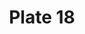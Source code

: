 ---
flag: 
order: '18'
pid: '18'
an: '6'
title: Plate 18
rev_year: 
_date: '1797'
caption: Bonnet négligeé à Tuyaux. Redingotte en soie bordée d'une très-large Bande
  de velours.
translation: Informal bonnet adorned with piping. Redingotte (oversized coat) in silk
  with a very broad velvet trim.
student: Meghan Collins
keywords: 
column: 
flag_translation: x
permalink: /plates/18
layout: plate-page
---